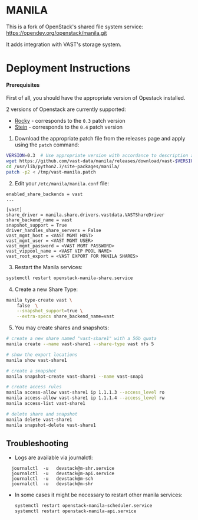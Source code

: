 MANILA
======

This is a fork of OpenStack's shared file system service: https://opendev.org/openstack/manila.git

It adds integration with VAST's storage system.


# Deployment Instructions

#### Prerequisites

First of all, you should have the appropriate version of Opestack installed.

2 versions of Openstack are currently supported:

- [Rocky](https://docs.openstack.org/rocky/) - corresponds to the `0.3` patch version
- [Stein](https://docs.openstack.org/stein/index.html) - corresponds to the `0.4` patch version


1. Download the appropriate patch file from the releases page and apply using the `patch` command:

```bash
VERSION=0.3  # Use appropriate version with accordance to description above.
wget https://github.com/vast-data/manila/releases/download/vast-$VERSION/vast-manila.patch -O /tmp/vast-manila.patch
cd /usr/lib/python2.7/site-packages/manila/
patch -p2 < /tmp/vast-manila.patch
```

2. Edit your `/etc/manila/manila.conf` file:
```
enabled_share_backends = vast
...

[vast]
share_driver = manila.share.drivers.vastdata.VASTShareDriver
share_backend_name = vast
snapshot_support = True
driver_handles_share_servers = False
vast_mgmt_host = <VAST MGMT HOST>
vast_mgmt_user = <VAST MGMT USER>
vast_mgmt_password = <VAST MGMT PASSWORD>
vast_vippool_name = <VAST VIP POOL NAME>
vast_root_export = <VAST EXPORT FOR MANILA SHARES>
```

3. Restart the Manila services:
```bash
systemctl restart openstack-manila-share.service
```

4. Create a new Share Type:
```bash
manila type-create vast \
    false  \
    --snapshot_support=true \
    --extra-specs share_backend_name=vast
```

5. You may create shares and snapshots:
```bash
# create a new share named "vast-share1" with a 5Gb quota
manila create --name vast-share1 --share-type vast nfs 5

# show the export locations
manila show vast-share1

# create a snapshot
manila snapshot-create vast-share1 --name vast-snap1

# create access rules
manila access-allow vast-share1 ip 1.1.1.3 --access_level ro
manila access-allow vast-share1 ip 1.1.1.4 --access_level rw
manila access-list vast-share1

# delete share and snapshot
manila delete vast-share1
manila snapshot-delete vast-share1
```

## Troubleshooting

* Logs are available via journalctl:
```
  journalctl  -u   devstack@m-shr.service
  journalctl  -u   devstack@m-api.service
  journalctl  -u   devstack@m-sch
  journalctl  -u   devstack@m-shr
```
* In some cases it might be necessary to restart other manila services:
    ```bash
    systemctl restart openstack-manila-scheduler.service
    systemctl restart openstack-manila-api.service
    ```
